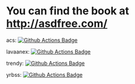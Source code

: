 # You can find the book at http://asdfree.com/
acs: <a href="https://github.com/asdfree/acs/actions"><img src="https://github.com/asdfree/acs/actions/workflows/r.yml/badge.svg" alt="Github Actions Badge"></a>

lavaanex:  <a href="https://github.com/asdfree/lavaanex/actions"><img src="https://github.com/asdfree/lavaanex/actions/workflows/r.yml/badge.svg" alt="Github Actions Badge"></a>

trendy:  <a href="https://github.com/asdfree/trendy/actions"><img src="https://github.com/asdfree/trendy/actions/workflows/r.yml/badge.svg" alt="Github Actions Badge"></a>

yrbss: <a href="https://github.com/asdfree/yrbss/actions"><img src="https://github.com/asdfree/yrbss/actions/workflows/r.yml/badge.svg" alt="Github Actions Badge"></a>

